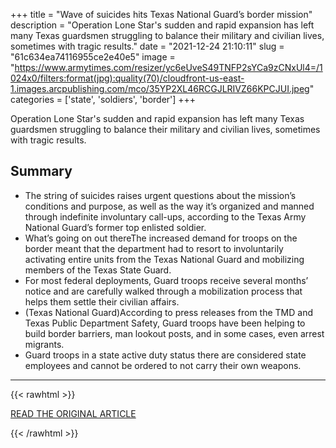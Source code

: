 +++
title = "Wave of suicides hits Texas National Guard’s border mission"
description = "Operation Lone Star's sudden and rapid expansion has left many Texas guardsmen struggling to balance their military and civilian lives, sometimes with tragic results."
date = "2021-12-24 21:10:11"
slug = "61c634ea74116955ce2e40e5"
image = "https://www.armytimes.com/resizer/yc6eUveS49TNFP2sYCa9zCNxUl4=/1024x0/filters:format(jpg):quality(70)/cloudfront-us-east-1.images.arcpublishing.com/mco/35YP2XL46RCGJLRIVZ66KPCJUI.jpeg"
categories = ['state', 'soldiers', 'border']
+++

Operation Lone Star's sudden and rapid expansion has left many Texas guardsmen struggling to balance their military and civilian lives, sometimes with tragic results.

## Summary

- The string of suicides raises urgent questions about the mission’s conditions and purpose, as well as the way it’s organized and manned through indefinite involuntary call-ups, according to the Texas Army National Guard’s former top enlisted soldier.
- What’s going on out thereThe increased demand for troops on the border meant that the department had to resort to involuntarily activating entire units from the Texas National Guard and mobilizing members of the Texas State Guard.
- For most federal deployments, Guard troops receive several months’ notice and are carefully walked through a mobilization process that helps them settle their civilian affairs.
- (Texas National Guard)According to press releases from the TMD and Texas Public Department Safety, Guard troops have been helping to build border barriers, man lookout posts, and in some cases, even arrest migrants.
- Guard troops in a state active duty status there are considered state employees and cannot be ordered to not carry their own weapons.

---

{{< rawhtml >}}
  <p class="article-category">
    <a target="_blank" href="https://www.armytimes.com/news/your-army/2021/12/23/wave-of-suicides-hits-texas-national-guards-border-mission/">READ THE ORIGINAL ARTICLE</a>
  </p>
{{< /rawhtml >}}
